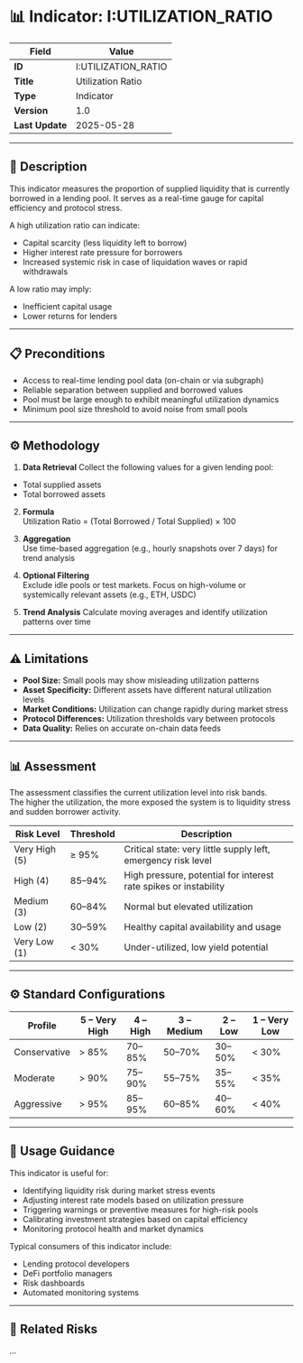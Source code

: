 # 📊 Indicator: I:UTILIZATION_RATIO

| Field            | Value                    |
|------------------|--------------------------|
| **ID**           | I:UTILIZATION_RATIO      |
| **Title**        | Utilization Ratio        |
| **Type**         | Indicator                |
| **Version**      | 1.0                      |
| **Last Update**  | 2025-05-28               |

---

## 🧠 Description

This indicator measures the proportion of supplied liquidity that is currently borrowed in a lending pool. It serves as a real-time gauge for capital efficiency and protocol stress.

A high utilization ratio can indicate:
- Capital scarcity (less liquidity left to borrow)
- Higher interest rate pressure for borrowers
- Increased systemic risk in case of liquidation waves or rapid withdrawals

A low ratio may imply:
- Inefficient capital usage
- Lower returns for lenders

---

## 📋 Preconditions

- Access to real-time lending pool data (on-chain or via subgraph)
- Reliable separation between supplied and borrowed values
- Pool must be large enough to exhibit meaningful utilization dynamics
- Minimum pool size threshold to avoid noise from small pools

---

## ⚙️ Methodology

1. **Data Retrieval**
Collect the following values for a given lending pool:
- Total supplied assets
- Total borrowed assets

2. **Formula**  
Utilization Ratio = (Total Borrowed / Total Supplied) × 100

3. **Aggregation**  
Use time-based aggregation (e.g., hourly snapshots over 7 days) for trend analysis

4. **Optional Filtering**  
Exclude idle pools or test markets. Focus on high-volume or systemically relevant assets (e.g., ETH, USDC)

5. **Trend Analysis**
Calculate moving averages and identify utilization patterns over time

---

## ⚠️ Limitations

- **Pool Size:** Small pools may show misleading utilization patterns
- **Asset Specificity:** Different assets have different natural utilization levels
- **Market Conditions:** Utilization can change rapidly during market stress
- **Protocol Differences:** Utilization thresholds vary between protocols
- **Data Quality:** Relies on accurate on-chain data feeds

---

## 📊 Assessment

The assessment classifies the current utilization level into risk bands.  
The higher the utilization, the more exposed the system is to liquidity stress and sudden borrower activity.

| Risk Level     | Threshold                | Description                                                       |
|----------------|--------------------------|-------------------------------------------------------------------|
| Very High (5)  | ≥ 95%                    | Critical state: very little supply left, emergency risk level     |
| High (4)       | 85–94%                   | High pressure, potential for interest rate spikes or instability  |
| Medium (3)     | 60–84%                   | Normal but elevated utilization                                   |
| Low (2)        | 30–59%                   | Healthy capital availability and usage                            |
| Very Low (1)   | < 30%                    | Under-utilized, low yield potential                               |

---

## ⚙️ Standard Configurations

| Profile       | 5 – Very High | 4 – High | 3 – Medium | 2 – Low | 1 – Very Low |
|---------------|---------------|----------|------------|---------|--------------|
| Conservative  | > 85%         | 70–85%   | 50–70%     | 30–50%  | < 30%        |
| Moderate      | > 90%         | 75–90%   | 55–75%     | 35–55%  | < 35%        |
| Aggressive    | > 95%         | 85–95%   | 60–85%     | 40–60%  | < 40%        |

---

## 🧭 Usage Guidance

This indicator is useful for:

- Identifying liquidity risk during market stress events
- Adjusting interest rate models based on utilization pressure
- Triggering warnings or preventive measures for high-risk pools
- Calibrating investment strategies based on capital efficiency
- Monitoring protocol health and market dynamics

Typical consumers of this indicator include:
- Lending protocol developers
- DeFi portfolio managers
- Risk dashboards
- Automated monitoring systems

---

## 🧱 Related Risks

...